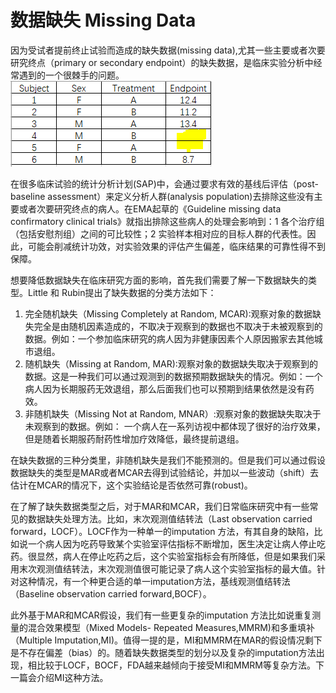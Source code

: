 # 数据缺失 Missing Data

因为受试者提前终止试验而造成的缺失数据(missing data),尤其一些主要或者次要研究终点（primary or secondary endpoint）的缺失数据，是临床实验分析中经常遇到的一个很棘手的问题。
![Figure1](assets\endpoint.png)

在很多临床试验的统计分析计划(SAP)中，会通过要求有效的基线后评估（post-baseline assessment）来定义分析人群(analysis population)去排除这些没有主要或者次要研究终点的病人。在EMA起草的《Guideline missing data confirmatory clinical trials》就指出排除这些病人的处理会影响到：1 各个治疗组（包括安慰剂组）之间的可比较性；2 实验样本相对应的目标人群的代表性。因此，可能会削减统计功效，对实验效果的评估产生偏差，临床结果的可靠性得不到保障。

想要降低数据缺失在临床研究方面的影响，首先我们需要了解一下数据缺失的类型。Little 和 Rubin提出了缺失数据的分类方法如下：

1. 完全随机缺失（Missing Completely at Random, MCAR):观察对象的数据缺失完全是由随机因素造成的，不取决于观察到的数据也不取决于未被观察到的数据。例如：一个参加临床研究的病人因为非健康因素个人原因搬家去其他城市退组。
2. 随机缺失（Missing at Random, MAR):观察对象的数据缺失取决于观察到的数据。这是一种我们可以通过观测到的数据预期数据缺失的情况。例如：一个病人因为长期服药无效退组，那么后面我们也可以预期到结果依然是没有药效。
3. 非随机缺失（Missing Not at Random, MNAR）:观察对象的数据缺失取决于未观察到的数据。例如： 一个病人在一系列访视中都体现了很好的治疗效果，但是随着长期服药耐药性增加疗效降低，最终提前退组。

在缺失数据的三种分类里，非随机缺失是我们不能预测的。但是我们可以通过假设数据缺失的类型是MAR或者MCAR去得到试验结论，并加以一些波动（shift）去估计在MCAR的情况下，这个实验结论是否依然可靠(robust)。

在了解了缺失数据类型之后，对于MAR和MCAR，我们日常临床研究中有一些常见的数据缺失处理方法。比如，末次观测值结转法（Last observation carried forward，LOCF）。LOCF作为一种单一的imputation 方法，有其自身的缺陷，比如说一个病人因为吃药导致某个实验室评估指标不断增加，医生决定让病人停止吃药。很显然，病人在停止吃药之后，这个实验室指标会有所降低，但是如果我们采用末次观测值结转法，末次观测值很可能记录了病人这个实验室指标的最大值。针对这种情况，有一个种更合适的单一imputation方法，基线观测值结转法（Baseline observation carried forward,BOCF）。

此外基于MAR和MCAR假设，我们有一些更复杂的imputation 方法比如说重复测量的混合效果模型（Mixed Models- Repeated Measures,MMRM)和多重填补（Multiple Imputation,MI)。值得一提的是，MI和MMRM在MAR的假设情况剩下是不存在偏差（bias）的。随着缺失数据类型的划分以及复杂的imputation方法出现，相比较于LOCF，BOCF，FDA越来越倾向于接受MI和MMRM等复杂方法。下一篇会介绍MI这种方法。














